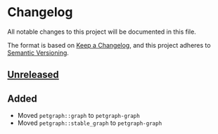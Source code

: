 # Changelog

All notable changes to this project will be documented in this file.

The format is based on [Keep a Changelog](https://keepachangelog.com/en/1.0.0/),
and this project adheres to [Semantic Versioning](https://semver.org/spec/v2.0.0.html).

## [Unreleased]

## Added

- Moved `petgraph::graph` to `petgraph-graph`
- Moved `petgraph::stable_graph` to `petgraph-graph`


[unreleased]: https://github.com/olivierlacan/keep-a-changelog/compare/petgraph@v0.6.3...HEAD
